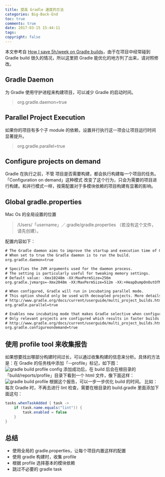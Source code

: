 ```yaml
---
title: 提高 Gradle 速度的方法
categories: Big-Back-End
toc: true
comments: true
date: 2017-03-15 15:44:11
tags:
copyright: false
---
```


本文参考自 [How I save 5h/week on Gradle builds](https://android.jlelse.eu/speeding-up-gradle-builds-619c442113cb#.3j8ijcjq8)，由于在项目中经常碰到 Gradle build 很久的情况，所以这里把 Gradle 能优化的地方列了出来，请对照修改。

<!--more-->

## Gradle Daemon
为 Gradle 使用守护进程来构建项目，可以减少 Gradle 的启动时间。
> org.gradle.daemon=true

## Parallel Project Execution
如果你的项目有多个子 module 的依赖，设置并行执行这一项会让项目运行时间显著提升。
> org.gradle.parallel=true


## Configure projects on demand
Gradle 在执行之前，不管 项目是否需要构建，都会执行构建每一个项目的任务。
「Configuration on demand」这种模式 改变了这个行为，只会为需要的项目进行构建。和并行模式一样，按需配置对于多模块依赖的项目构建有显著的影响。


## Global gradle.properties
Mac Os 的全局设置的位置
> /Users/「username」／.gradle/gradle.properties （若没有这个文件，请先创建）。

配置内容如下：
```html
# The Gradle daemon aims to improve the startup and execution time of Gradle.
# When set to true the Gradle daemon is to run the build.
org.gradle.daemon=true

# Specifies the JVM arguments used for the daemon process.
# The setting is particularly useful for tweaking memory settings.
# Default value: -Xmx10248m -XX:MaxPermSize=256m
org.gradle.jvmargs=-Xmx2048m -XX:MaxPermSize=512m -XX:+HeapDumpOnOutOfMemoryError -Dfile.encoding=UTF-8

# When configured, Gradle will run in incubating parallel mode.
# This option should only be used with decoupled projects. More details, visit
# http://www.gradle.org/docs/current/userguide/multi_project_builds.html#sec:decoupled_projects
org.gradle.parallel=true

# Enables new incubating mode that makes Gradle selective when configuring projects.
# Only relevant projects are configured which results in faster builds for large multi-projects.
# http://www.gradle.org/docs/current/userguide/multi_project_builds.html#sec:configuration_on_demand
org.gradle.configureondemand=true
```

## 使用 profile tool 来收集报告
如果想要找出哪部分构建时间过长，可以通过收集构建的信息来分析。具体的方法是：在 Gradle 的任务栈中添加「--profile」标记，如下图：
![gradle build profile config](https://user-images.githubusercontent.com/8939151/111024938-41092080-841c-11eb-93c2-eb3d5f0be48f.png)
添加成功后，在 build 后会在根目录的 「build/reports/profile」目录下看到一个 html 文件，像下面这样：
![gradle build profile](https://user-images.githubusercontent.com/8939151/111024953-4e260f80-841c-11eb-87b3-c8bc8b6c1075.png)
根据这个报告，可以一步一步优化 build 的时间。
比如：每次 Gradle 时，不再去进行 lint 检查，需要在根目录的 build.gradle 里面添加下面这句：
```java
tasks.whenTaskAdded { task ->
    if (task.name.equals("lint")) {
        task.enabled = false
    }
}
```

## 总结
- 使用全局的 gradle.properties，让每个项目内置这样的配置
- 使用 gradle 构建时，收集 profile 
- 根据 profile 选择基本的模块依赖
- 跳过不必要的 gradle task

